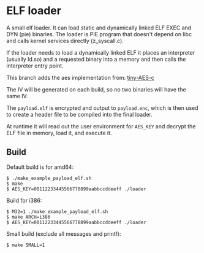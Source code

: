 # ELF loader

A small elf loader. It can load static and dynamically linked ELF EXEC and DYN (pie) binaries. The loader is PIE program that doesn't depend on libc and calls kernel services directly (z_syscall.c).

If the loader needs to load a dynamically linked ELF it places an interpreter (usually ld.so) and a requested binary into a memory and then calls the interpreter entry point.

This branch adds the aes implementation from: [tiny-AES-c](https://github.com/kokke/tiny-AES-c/)

The IV will be generated on each build, so no two binaries will have the same IV.

The `payload.elf` is encrypted and output to `payload.enc`, which is then used to create a header file to be compiled into the final loader.

At runtime it will read out the user environment for `AES_KEY` and decrypt the ELF file in memory, load it, and execute it.

## Build

Default build is for amd64:

```
$ ./make_example_payload_elf.sh
$ make
$ AES_KEY=00112233445566778899aabbccddeeff ./loader
```

Build for i386:

```
$ M32=1 ./make_example_payload_elf.sh
$ make ARCH=i386
$ AES_KEY=00112233445566778899aabbccddeeff ./loader
```

Small build (exclude all messages and printf):

```
$ make SMALL=1
```
